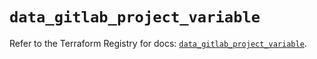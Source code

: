 # `data_gitlab_project_variable`

Refer to the Terraform Registry for docs: [`data_gitlab_project_variable`](https://registry.terraform.io/providers/gitlabhq/gitlab/17.0.0/docs/data-sources/project_variable).
